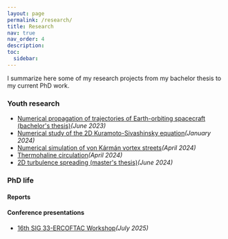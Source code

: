 ```yaml
---
layout: page
permalink: /research/
title: Research
nav: true
nav_order: 4
description:
toc:
  sidebar:
---
```


<div class="post-description">
  <p>
  I summarize here some of my research projects from my bachelor thesis to my current PhD work.
  </p>
</div>

<h3>
  Youth research
</h3>
<ul>
  <li><a href="https://github.com/victorballester7/final-bachelor-thesis/releases/download/lastest/main.pdf">Numerical propagation of trajectories of Earth-orbiting spacecraft (bachelor's thesis)</a><i>(June 2023)</i></li>
  <li><a href="https://github.com/victorballester7/2d-kuramoto-sivashinsky/releases/download/lastest/main.pdf">Numerical study of the 2D Kuramoto-Sivashinsky equation</a><i>(January 2024)</i></li>
  <li><a href="https://github.com/victorballester7/von-karman/raw/main/latex/report/main.pdf">Numerical simulation of von Kármán vortex streets</a><i>(April 2024)</i></li>
  <li><a href="https://github.com/victorballester7/thermohaline-convection/releases/download/5/main.pdf">Thermohaline circulation</a><i>(April 2024)</i></li>
  <li><a href="https://github.com/victorballester7/final-master-thesis/blob/main/latex/main.pdf">2D turbulence spreading (master's thesis)</a><i>(June 2024)</i></li>
</ul>

<h3>
  PhD life
</h3>
<h4>
  Reports
</h4>

<h4>
  Conference presentations
</h4>
<ul>
  <li><a href="https://github.com/victorballester7/PhD/blob/main/latex/slidesFormalPresentations/202507_sardinia/main.pdf">16th SIG 33-ERCOFTAC Workshop</a><i>(July 2025)</i></li>
</ul>

